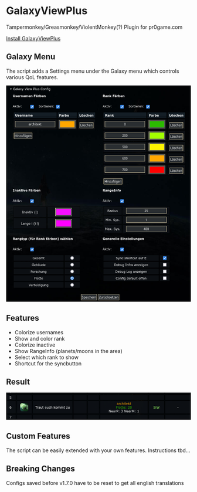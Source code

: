 # GalaxyViewPlus 

Tampermonkey/Greasmonkey/ViolentMonkey(?) Plugin for pr0game.com 

[Install GalaxyViewPlus](https://raw.githubusercontent.com/ArchitektApx/GalaxyViewPlus/master/GalaxyViewPlus.user.js)
## Galaxy Menu

The script adds a Settings menu under the Galaxy menu which controls various QoL features.

![galaxyiewmenu](media/galaxyviewmenu.png)

## Features

- Colorize usernames
- Show and color rank
- Colorize inactive
- Show RangeInfo (planets/moons in the area)
- Select which rank to show 
- Shortcut for the syncbutton
  
## Result

![result](media/result.png)

## Custom Features

The script can be easily extended with your own features. Instructions tbd...

## Breaking Changes 

Configs saved before v1.7.0 have to be reset to get all english translations